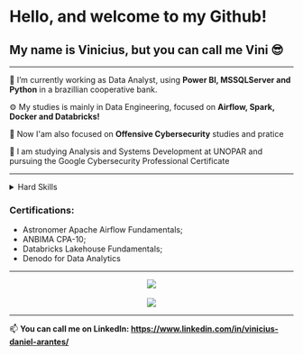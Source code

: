 # Hello, and welcome to my Github!
## My name is Vinicius, but you can call me Vini 😎

---

🐍 I’m currently working as Data Analyst, using **Power BI, MSSQLServer and Python** in a brazillian cooperative bank.

⚙️ My studies is mainly in Data Engineering, focused on **Airflow, Spark, Docker and Databricks!**

👾 Now I'am also focused on **Offensive Cybersecurity** studies and pratice

📖 I am studying Analysis and Systems Development at UNOPAR and pursuing the Google Cybersecurity Professional Certificate

---

<details>
  <summary>Hard Skills</summary>

**Languages:**
  - Python;
  - SQL;
  - DAX;
  - HCL;
  - Dart/Flutter;
  - JavaScript/TypeScript;
  - HTML/CSS.

---

**Tools:**
  - Databricks;
  - Apache Airflow;
  - Docker;
  - Airbyte;
  - Metabase;
  - Power BI;
  - AWS;
  - Azure.
</details>

### Certifications:
 - Astronomer Apache Airflow Fundamentals;
 - ANBIMA CPA-10;
 - Databricks Lakehouse Fundamentals;
 - Denodo for Data Analytics

---



<p align="center">
<a href="https://github.com/anuraghazra/github-readme-stats">
  <img align="center" src="https://github-readme-stats.vercel.app/api/top-langs/?username=ArantesVini&layout=donut&exclude_repo=Cluster_Basico,analise_imoveis_rj,analise_dados_restaurante&theme=synthwave" />
</a>
  <br>
  <br>
<a href="https://github.com/anuraghazra/github-readme-stats"> 
  <img align="center" src="https://github-readme-stats.vercel.app/api?username=ArantesVini&show_icons=true&theme=synthwave&rank_icon=github" />
</a>
</p>

---

📫 <b>You can call me on **LinkedIn**: <b/> https://www.linkedin.com/in/vinicius-daniel-arantes/
